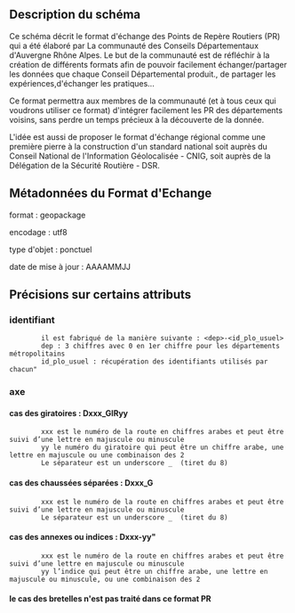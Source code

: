 ## Description du schéma
Ce schéma décrit le format d'échange des Points de Repère Routiers (PR) qui a été élaboré par La communauté des Conseils Départementaux d'Auvergne Rhône Alpes.
Le but de la communauté est de réfléchir à la création de différents formats afin de pouvoir facilement échanger/partager les données que chaque Conseil Départemental produit., de partager les expériences,d'échanger les pratiques...

Ce format permettra aux membres de la communauté (et à tous ceux qui voudrons utiliser ce format) d'intégrer facilement les PR des départements voisins, sans perdre un temps précieux à la découverte de la donnée.

L'idée est aussi de proposer le format d'échange régional comme une première pierre à la construction d'un standard national soit auprès du Conseil National de l'Information Géolocalisée - CNIG, soit auprès de la Délégation de la Sécurité Routière - DSR.

## Métadonnées du Format d'Echange
format : geopackage

encodage : utf8

type d'objet : ponctuel

date de mise à jour : AAAAMMJJ

## Précisions sur certains attributs

### identifiant
            il est fabriqué de la manière suivante : <dep>-<id_plo_usuel> 
            dep : 3 chiffres avec 0 en 1er chiffre pour les départements métropolitains
            id_plo_usuel : récupération des identifiants utilisés par chacun"
            
### axe 
#### cas des giratoires : Dxxx_GIRyy  
            xxx est le numéro de la route en chiffres arabes et peut être suivi d’une lettre en majuscule ou minuscule
            yy le numéro du giratoire qui peut être un chiffre arabe, une lettre en majuscule ou une combinaison des 2
            Le séparateur est un underscore _  (tiret du 8)
            
#### cas des chaussées séparées : Dxxx_G 
            xxx est le numéro de la route en chiffres arabes et peut être suivi d’une lettre en majuscule ou minuscule
            Le séparateur est un underscore _  (tiret du 8)
            
#### cas des annexes ou indices : Dxxx-yy"
            xxx est le numéro de la route en chiffres arabes et peut être suivi d’une lettre en majuscule ou minuscule
            yy l’indice qui peut être un chiffre arabe, une lettre en majuscule ou minuscule, ou une combinaison des 2
            
#### le cas des bretelles n'est pas traité dans ce format PR

